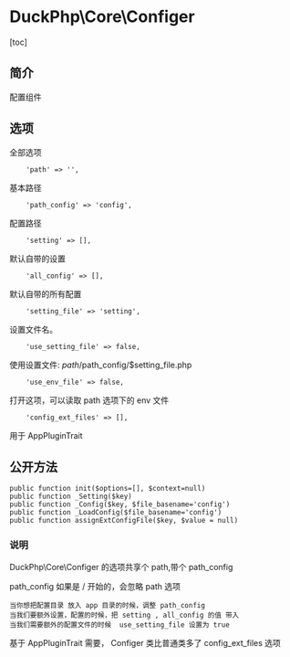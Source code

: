 # DuckPhp\Core\Configer
[toc]

## 简介

配置组件

## 选项
全部选项

        'path' => '',
基本路径

        'path_config' => 'config',
配置路径

        'setting' => [],
默认自带的设置

        'all_config' => [],
默认自带的所有配置

        'setting_file' => 'setting',
设置文件名。

        'use_setting_file' => false,
使用设置文件: $path/$path_config/$setting_file.php

        'use_env_file' => false,
打开这项，可以读取 path 选项下的 env 文件

        'config_ext_files' => [],
用于 AppPluginTrait

## 公开方法

    public function init($options=[], $context=null)
    public function _Setting($key)
    public function _Config($key, $file_basename='config')
    public function _LoadConfig($file_basename='config')
    public function assignExtConfigFile($key, $value = null)

### 说明

DuckPhp\Core\Configer 的选项共享个 path,带个 path_config

path_config 如果是 / 开始的，会忽略 path 选项

    当你想把配置目录 放入 app 目录的时候，调整 path_config
    当我们要额外设置，配置的时候，把 setting , all_config 的值 带入
    当我们需要额外的配置文件的时候  use_setting_file 设置为 true

基于  AppPluginTrait  需要， Configer 类比普通类多了 config_ext_files 选项